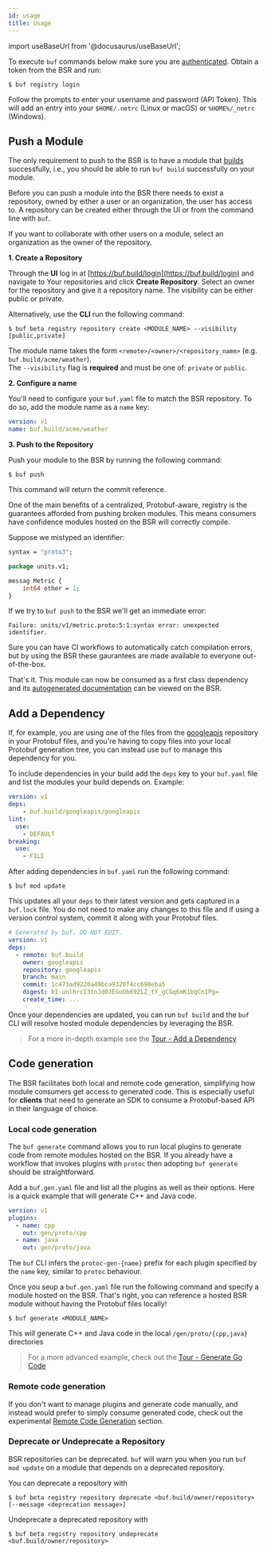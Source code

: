 ```yaml
---
id: usage
title: Usage
---
```


import useBaseUrl from '@docusaurus/useBaseUrl';

To execute `buf` commands below make sure you are [authenticated](../bsr/authentication.md). Obtain a token from the BSR and run:

```terminal
$ buf registry login
```

Follow the prompts to enter your username and password (API Token). This will add an entry into your `$HOME/.netrc` (Linux or macOS) or `%HOME%/_netrc` (Windows).

## Push a Module

The only requirement to push to the BSR is to have a module that [builds](../build/usage.md) successfully, i.e., you should be able to run `buf build` successfully on your module.

Before you can push a module into the BSR there needs to exist a repository, owned by either a user or an organization, the user has access to. A repository can be created either through the UI or from the command line with `buf`.

If you want to collaborate with other users on a module, select an organization as the owner of the repository.

**1. Create a Repository**

Through the **UI** log in at [https://buf.build/login](https://buf.build/login) and navigate to Your repositories and click **Create Repository**. Select an owner for the repository and give it a repository name. The visibility can be either public or private.

Alternatively, use the **CLI** run the following command:

```terminal
$ buf beta registry repository create <MODULE_NAME> --visibility [public,private]
```

The module name takes the form `<remote>/<owner>/<repository_name>` (e.g. `buf.build/acme/weather`).<br/>
The `--visibility` flag is **required** and must be one of: `private` or `public`.

**2. Configure a name**

You'll need to configure your `buf.yaml` file to match the BSR repository. To do so, add the module name as a `name` key:

```yaml title=buf.yaml {2}
version: v1
name: buf.build/acme/weather
```

**3. Push to the Repository**

Push your module to the BSR by running the following command:

```terminal
$ buf push
```

This command will return the commit reference.

One of the main benefits of a centralized, Protobuf-aware, registry is the guarantees afforded from pushing broken modules. This means consumers have confidence modules hosted on the BSR will correctly compile.

Suppose we mistyped an identifier:

```proto {5}
syntax = "proto3";

package units.v1;

messag Metric {
    int64 other = 1;
}
```

If we try to `buf push` to the BSR we'll get an immediate error:

```
Failure: units/v1/metric.proto:5:1:syntax error: unexpected identifier.
```

Sure you can have CI workflows to automatically catch compilation errors, but by using the BSR these gaurantees are made available to everyone out-of-the-box.

That's it. This module can now be consumed as a first class dependency and its [autogenerated documentation](documentation.md) can be viewed on the BSR.

## Add a Dependency

If, for example, you are using one of the files from the [googleapis](https://github.com/googleapis/googleapis) repository in your Protobuf files, and you're having to copy files into your local Protobuf generation tree, you can instead use `buf` to manage this dependency for you.

To include dependencies in your build add the `deps` key to your `buf.yaml` file and list the modules your build depends on. Example:

```yaml title=buf.yaml {2,3}
version: v1
deps:
    - buf.build/googleapis/googleapis
lint:
  use:
    - DEFAULT
breaking:
  use:
    - FILE
```

After adding dependencies in `buf.yaml` run the following command:

```terminal
$ buf mod update
```

This updates all your `deps` to their latest version and gets captured in a `buf.lock` file. You do not need to make any changes to this file and if using a version control system, commit it along with your Protobuf files.

```yaml title=buf.lock
# Generated by buf. DO NOT EDIT.
version: v1
deps:
  - remote: buf.build
    owner: googleapis
    repository: googleapis
    branch: main
    commit: 1c473ad9220a49bca9320f4cc690eba5
    digest: b1-unlhrcI3tnJd0JEGuOb692LZ_tY_gCGq6mK1bgCn1Pg=
    create_time: ...
```

Once your dependencies are updated, you can run `buf build` and the `buf` CLI will resolve hosted module dependencies by leveraging the BSR.

> For a more in-depth example see the [Tour - Add a Dependency](../tour/add-a-dependency.md)

## Code generation

The BSR facilitates both local and remote code generation, simplifying how module consumers get access to generated code. This is especially useful for **clients** that need to generate an SDK to consume a Protobuf-based API in their language of choice.

### Local code generation

The `buf generate` command allows you to run local plugins to generate code from remote modules hosted on the BSR. If you already have a workflow that invokes plugins with `protoc` then adopting `buf generate` should be straightforward.

Add a `buf.gen.yaml` file and list all the plugins as well as their options. Here is a quick example that will generate C++ and Java code.

```yaml title=buf.gen.yaml
version: v1
plugins:
  - name: cpp
    out: gen/proto/cpp
  - name: java
    out: gen/proto/java
```

The `buf` CLI infers the `protoc-gen-{name}` prefix for each plugin specified by the `name` key, similar to `protoc` behaviour.

Once you seup a `buf.gen.yaml` file run the following command and specify a module hosted on the BSR. That's right, you can reference a hosted BSR module without having the Protobuf files locally!

```terminal
$ buf generate <MODULE_NAME>
```

This will generate C++ and Java code in the local `/gen/proto/{cpp,java}` directories

> For a more advanced example, check out the [Tour - Generate Go Code](../tour/generate-go-code.md)

### Remote code generation

If you don't want to manage plugins and generate code manually, and instead would prefer to simply consume generated code, check out the experimental [Remote Code Generation](../bsr/remote-generation/overview.md) section.

### Deprecate or Undeprecate a Repository

BSR repositories can be deprecated. `buf` will warn you when you run `buf mod update` on a module that depends on a 
deprecated repository.

You can deprecate a repository with

```terminal
$ buf beta registry repository deprecate <buf.build/owner/repository> [--message <deprecation message>]
```

Undeprecate a deprecated repository with

```terminal
$ buf beta registry repository undeprecate <buf.build/owner/repository>
```

